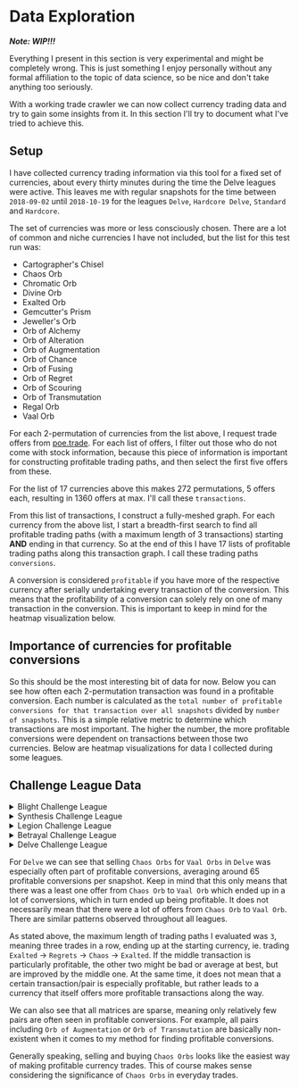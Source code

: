 # Data Exploration

***Note: WIP!!!***

Everything I present in this section is very experimental and might be completely wrong. This is just something I enjoy personally without any formal affiliation to the topic of data science, so be nice and don't take anything too seriously.

With a working trade crawler we can now collect currency trading data and try to gain some insights from it. In this section I'll try to document what I've tried to achieve this.

## Setup
I have collected currency trading information via this tool for a fixed set of currencies, about every thirty minutes during the time the Delve leagues were active.
This leaves me with regular snapshots for the time between `2018-09-02` until `2018-10-19` for the leagues `Delve`, `Hardcore Delve`, `Standard` and `Hardcore`.

The set of currencies was more or less consciously chosen. There are a lot of common and niche currencies I have not included, but the list for this test run was:

* Cartographer's Chisel
* Chaos Orb
* Chromatic Orb
* Divine Orb
* Exalted Orb
* Gemcutter's Prism
* Jeweller's Orb
* Orb of Alchemy
* Orb of Alteration
* Orb of Augmentation
* Orb of Chance
* Orb of Fusing
* Orb of Regret
* Orb of Scouring
* Orb of Transmutation
* Regal Orb
* Vaal Orb

For each 2-permutation of currencies from the list above, I request trade offers
from [poe.trade](http://poe.trade).
For each list of offers, I filter out those who do not come with stock
information, because this piece of information is important for constructing
profitable trading paths, and then select the first five offers from these.

For the list of 17 currencies above this makes 272 permutations, 5 offers each,
resulting in 1360 offers at max.
I'll call these `transactions`.

From this list of transactions, I construct a fully-meshed graph.
For each currency from the above list, I start a breadth-first search to find
all profitable trading paths (with a maximum length of 3 transactions) starting
**AND** ending in that currency.
So at the end of this I have 17 lists of profitable trading paths along this
transaction graph. I call these trading paths `conversions`.

A conversion is considered `profitable` if you have more of the respective
currency after serially undertaking every transaction of the conversion.
This means that the profitability of a conversion can solely rely on one of
many transaction in the conversion.
This is important to keep in mind for the heatmap visualization below.

## Importance of currencies for profitable conversions
So this should be the most interesting bit of data for now.
Below you can see how often each 2-permutation transaction was found in a
profitable conversion.
Each number is calculated as the `total number of profitable conversions for that transaction over all snapshots`
divided by `number of snapshots`.
This is a simple relative metric to determine which transactions are most important.
The higher the number, the more profitable conversions were dependent on
transactions between those two currencies.
Below are heatmap visualizations for data I collected during some leagues.

## Challenge League Data

<details>
<summary>Blight Challenge League</summary>

### Betrayal
![](results/heatmaps/blight.png)

### Hardcore Betrayal
![](results/heatmaps/blight_hardcore.png)

</details>

<details>
<summary>Synthesis Challenge League</summary>

### Betrayal
![](results/heatmaps/synthesis.png)

### Hardcore Betrayal
![](results/heatmaps/synthesis_hardcore.png)

</details>

<details>
<summary>Legion Challenge League</summary>

### Betrayal
![](results/heatmaps/legion.png)

### Hardcore Betrayal
![](results/heatmaps/legion_hardcore.png)

</details>

<details>
<summary>Betrayal Challenge League</summary>

### Betrayal
![](results/heatmaps/betrayal.png)

### Hardcore Betrayal
![](results/heatmaps/betrayal_hardcore.png)

</details>

<details>
<summary>Delve Challenge League</summary>
### Delve
![](results/heatmaps/delve.png)
### Hardcore Delve
![](results/heatmaps/delve_hardcore.png)
</details>

For `Delve` we can see that selling `Chaos Orbs` for `Vaal Orbs` in `Delve` was
especially often part of profitable conversions, averaging around 65 profitable
conversions per snapshot.
Keep in mind that this only means that there was a least one offer from
`Chaos Orb` to `Vaal Orb` which ended up in a lot of conversions, which in turn
ended up being profitable.
It does not necessarily mean that there were a lot of offers from
`Chaos Orb` to `Vaal Orb`.
There are similar patterns observed throughout all leagues.

As stated above, the maximum length of trading paths I evaluated was `3`, meaning
three trades in a row, ending up at the starting currency, ie. trading
`Exalted` -> `Regrets` -> `Chaos` -> `Exalted`.
If the middle transaction is particularly profitable, the other two might be bad
or average at best, but are improved by the middle one.
At the same time, it does not mean that a certain transaction/pair is
especially profitable, but rather leads to a currency that itself offers more
profitable transactions along the way.

We can also see that all matrices are sparse, meaning only relatively
few pairs are often seen in profitable conversions.
For example, all pairs including `Orb of Augmentation` or
`Orb of Transmutation` are basically non-existent when it comes to my method
for finding profitable conversions.

Generally speaking, selling and buying `Chaos Orbs` looks like the easiest way of
making profitable currency trades.
This of course makes sense considering the significance of `Chaos Orbs` in everyday trades.
